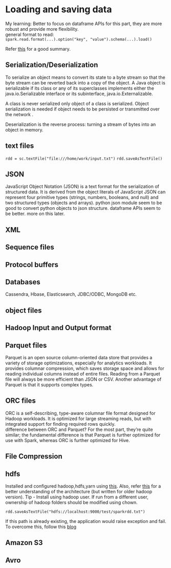 # Loading and saving data

My learning: Better to focus on dataframe APIs for this part, they are more robust and provide more flexibility.  
general format to read:  
`spark.read.format(...).option("key", "value").schema(...).load()`

Refer [this](https://szczeles.github.io/Reading-JSON-CSV-and-XML-files-efficiently-in-Apache-Spark/) for a good summary.

## Serialization/Deserialization

To serialize an object means to convert its state to a byte stream so that the byte stream can be reverted back into a copy of the object. A Java object is serializable if its class or any of its superclasses implements either the java.io.Serializable interface or its subinterface, java.io.Externalizable.

A class is never serialized only object of a class is serialized. Object serialization is needed if object needs to be persisted or transmitted over the network . 

Deserialization is the reverse process: turning a stream of bytes into an object in memory.

## text files

`rdd = sc.textFile("file:///home/work/input.txt")`
`rdd.saveAsTextFile()`

## JSON

JavaScript Object Notation (JSON) is a text format for the serialization of structured data. It is derived from the object literals of JavaScript 
JSON can represent four primitive types (strings, numbers, booleans, and null) and two structured types (objects and arrays).
python json module seem to be good to convert python objects to json structure.
dataframe APIs seem to be better. more on this later.

## XML

## Sequence files

## Protocol buffers

## Databases

Cassendra, Hbase, Elasticsearch, JDBC/ODBC, MongoDB etc.

## object files

## Hadoop Input and Output format

## Parquet files

Parquet is an open source column-oriented data store that provides a variety of storage optimizations, especially for analytics workloads. It provides columnar compression, which saves storage space and allows for reading individual columns instead of entire files. Reading from a Parquet file will always be more efficient than JSON or CSV. Another advantage of Parquet is that it supports complex types.

## ORC files

ORC is a self-describing, type-aware columnar file format designed for Hadoop workloads. It is optimized for large streaming reads, but with integrated support for finding required rows quickly.  
difference between ORC and Parquet? For the most part, they’re quite similar; the fundamental difference is that Parquet is further optimized for use with Spark, whereas ORC is further optimized for Hive.
## File Compression

## hdfs

Installed and configured hadoop,hdfs,yarn using [this](https://linuxconfig.org/how-to-install-hadoop-on-ubuntu-18-04-bionic-beaver-linux). Also, refer [this](http://www.michael-noll.com/tutorials/running-hadoop-on-ubuntu-linux-single-node-cluster/) for a better understanding of the architecture (but written for older hadoop version).
Tip - Install using hadoop user. If run from a different user, ownership of hadoop folders should be modified using chown.

`rdd.saveAsTextFile("hdfs://localhost:9000/test/sparkrdd.txt")`

If this path is already existing, the application would raise exception and fail. To overcome this, follow this [blog](https://diogoalexandrefranco.github.io/interacting-with-hdfs-from-pyspark/)
## Amazon S3

## Avro
